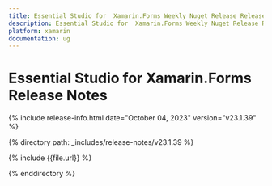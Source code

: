 ```yaml
---
title: Essential Studio for  Xamarin.Forms Weekly Nuget Release Release Notes  
description: Essential Studio for  Xamarin.Forms Weekly Nuget Release Release Notes  
platform: xamarin
documentation: ug
---
```


# Essential Studio for  Xamarin.Forms  Release Notes  

{% include release-info.html date="October 04, 2023"  version="v23.1.39" %} 

{% directory path: _includes/release-notes/v23.1.39 %}

{% include {{file.url}} %}

{% enddirectory %}